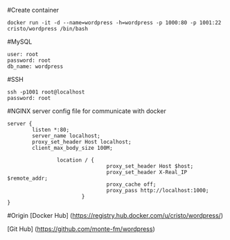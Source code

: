 #Create container
```
docker run -it -d --name=wordpress -h=wordpress -p 1000:80 -p 1001:22 cristo/wordpress /bin/bash
```

#MySQL
```
user: root 
password: root
db_name: wordpress
```
#SSH
```
ssh -p1001 root@localhost
password: root
```
#NGINX server config file for communicate with docker

```
server {
        listen *:80;
        server_name localhost;
        proxy_set_header Host localhost;
        client_max_body_size 100M;

                location / {
                                proxy_set_header Host $host;
                                proxy_set_header X-Real_IP $remote_addr;
                                proxy_cache off;
                                proxy_pass http://localhost:1000;
                        }
}
```

#Origin
[Docker Hub] (https://registry.hub.docker.com/u/cristo/wordpress/)

[Git Hub] (https://github.com/monte-fm/wordpress)

